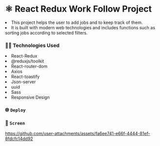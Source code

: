 # ⚛️ React Redux Work Follow Project

<li>This project helps the user to add jobs and to keep track of them.</li>
<li>It is built with modern web technologies and includes functions such as sorting jobs according to selected filters.</li>

### 🧑‍💻 Technologies Used

<li>React-Redux</li>
<li>@reduxjs/toolkit</li>
<li>React-router-dom</li>
<li>Axios</li>
<li>React-toastify</li>
<li>Json-server</li>
<li>uuid</li>
<li>Sass</li>
<li>Responsive Design</li>

### 🌐 `Deploy`



### 🎥 `Screen`

https://github.com/user-attachments/assets/fa6ee741-e66f-4444-81ef-8fdcfc14dd92


